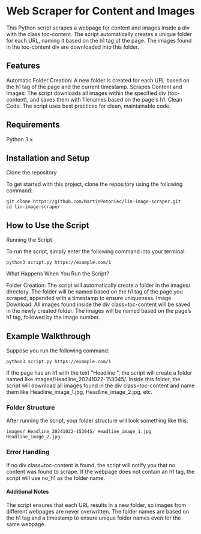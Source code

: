 # Web Scraper for Content and Images

This Python script scrapes a webpage for content and images inside a div with the class toc-content. The script automatically creates a unique folder for each URL, naming it based on the h1 tag of the page. The images found in the toc-content div are downloaded into this folder.

## Features

Automatic Folder Creation: A new folder is created for each URL based on the h1 tag of the page and the current timestamp. Scrapes Content and Images: The script downloads all images within the specified div (toc-content), and saves them with filenames based on the page's h1. Clean Code: The script uses best practices for clean, maintainable code.

## Requirements

Python 3.x 

## Installation and Setup

Clone the repository

To get started with this project, clone the repository using the following command:
```
git clone https://github.com/MartinPotoniec/lin-image-scraper.git
cd lin-image-scraper
```

## How to Use the Script

Running the Script

To run the script, simply enter the following command into your terminal:
```
python3 script.py https://example.com/1
```
What Happens When You Run the Script?

Folder Creation: The script will automatically create a folder in the images/ directory. The folder will be named based on the h1 tag of the page you scraped, appended with a timestamp to ensure uniqueness. Image Download: All images found inside the div class=toc-content will be saved in the newly created folder. The images will be named based on the page’s h1 tag, followed by the image number.

## Example Walkthrough

Suppose you run the following command:
```
python3 script.py https://example.com/1
```
If the page has an h1 with the text "Headline ", the script will create a folder named like images/Headline_20241022-153045/. Inside this folder, the script will download all images found in the div class=toc-content and name them like Headline_image_1.jpg, Headline_image_2.jpg, etc.

### Folder Structure

After running the script, your folder structure will look something like this:
```
images/ Headline_20241022-153045/ Headline_image_1.jpg Headline_image_2.jpg
```
### Error Handling

If no div class=toc-content is found, the script will notify you that no content was found to scrape. If the webpage does not contain an h1 tag, the script will use no_h1 as the folder name.

#### Additional Notes

The script ensures that each URL results in a new folder, so images from different webpages are never overwritten. The folder names are based on the h1 tag and a timestamp to ensure unique folder names even for the same webpage.